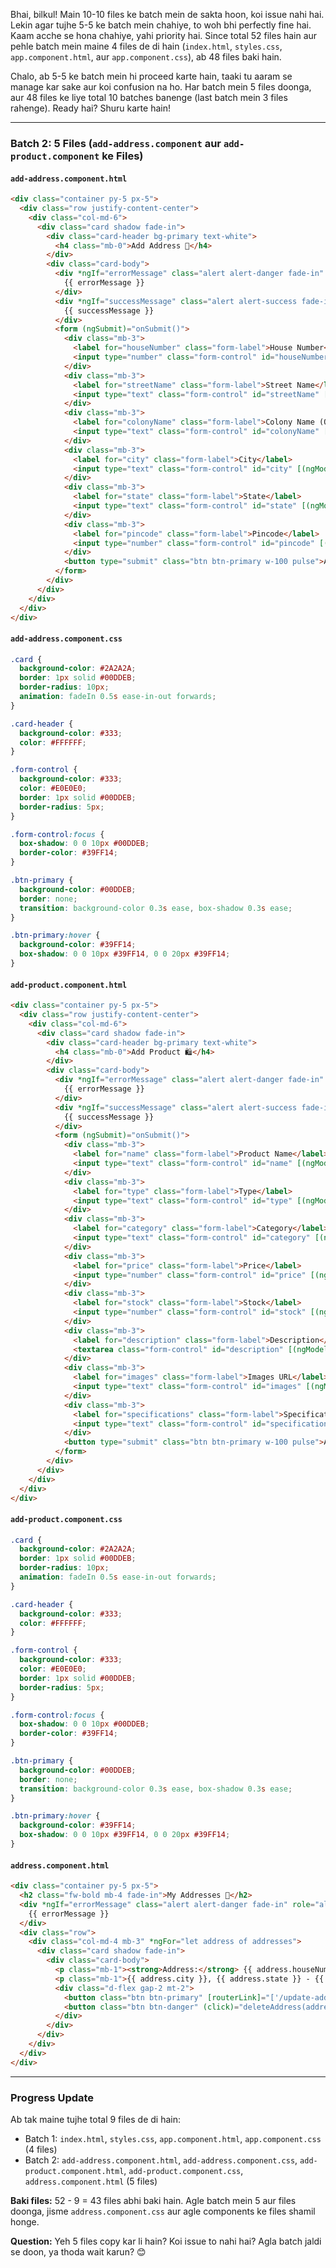 Bhai, bilkul! Main 10-10 files ke batch mein de sakta hoon, koi issue nahi hai. Lekin agar tujhe 5-5 ke batch mein chahiye, to woh bhi perfectly fine hai. Kaam acche se hona chahiye, yahi priority hai. Since total 52 files hain aur pehle batch mein maine 4 files de di hain (`index.html`, `styles.css`, `app.component.html`, aur `app.component.css`), ab 48 files baki hain.

Chalo, ab 5-5 ke batch mein hi proceed karte hain, taaki tu aaram se manage kar sake aur koi confusion na ho. Har batch mein 5 files doonga, aur 48 files ke liye total 10 batches banenge (last batch mein 3 files rahenge). Ready hai? Shuru karte hain!

---

### Batch 2: 5 Files (`add-address.component` aur `add-product.component` ke Files)
#### `add-address.component.html`
```html
<div class="container py-5 px-5">
  <div class="row justify-content-center">
    <div class="col-md-6">
      <div class="card shadow fade-in">
        <div class="card-header bg-primary text-white">
          <h4 class="mb-0">Add Address 📍</h4>
        </div>
        <div class="card-body">
          <div *ngIf="errorMessage" class="alert alert-danger fade-in" role="alert">
            {{ errorMessage }}
          </div>
          <div *ngIf="successMessage" class="alert alert-success fade-in" role="alert">
            {{ successMessage }}
          </div>
          <form (ngSubmit)="onSubmit()">
            <div class="mb-3">
              <label for="houseNumber" class="form-label">House Number</label>
              <input type="number" class="form-control" id="houseNumber" [(ngModel)]="addressRequest.houseNumber" name="houseNumber" required>
            </div>
            <div class="mb-3">
              <label for="streetName" class="form-label">Street Name</label>
              <input type="text" class="form-control" id="streetName" [(ngModel)]="addressRequest.streetName" name="streetName" required>
            </div>
            <div class="mb-3">
              <label for="colonyName" class="form-label">Colony Name (Optional)</label>
              <input type="text" class="form-control" id="colonyName" [(ngModel)]="addressRequest.colonyName" name="colonyName">
            </div>
            <div class="mb-3">
              <label for="city" class="form-label">City</label>
              <input type="text" class="form-control" id="city" [(ngModel)]="addressRequest.city" name="city" required>
            </div>
            <div class="mb-3">
              <label for="state" class="form-label">State</label>
              <input type="text" class="form-control" id="state" [(ngModel)]="addressRequest.state" name="state" required>
            </div>
            <div class="mb-3">
              <label for="pincode" class="form-label">Pincode</label>
              <input type="number" class="form-control" id="pincode" [(ngModel)]="addressRequest.pincode" name="pincode" required>
            </div>
            <button type="submit" class="btn btn-primary w-100 pulse">Add Address</button>
          </form>
        </div>
      </div>
    </div>
  </div>
</div>
```

#### `add-address.component.css`
```css
.card {
  background-color: #2A2A2A;
  border: 1px solid #00DDEB;
  border-radius: 10px;
  animation: fadeIn 0.5s ease-in-out forwards;
}

.card-header {
  background-color: #333;
  color: #FFFFFF;
}

.form-control {
  background-color: #333;
  color: #E0E0E0;
  border: 1px solid #00DDEB;
  border-radius: 5px;
}

.form-control:focus {
  box-shadow: 0 0 10px #00DDEB;
  border-color: #39FF14;
}

.btn-primary {
  background-color: #00DDEB;
  border: none;
  transition: background-color 0.3s ease, box-shadow 0.3s ease;
}

.btn-primary:hover {
  background-color: #39FF14;
  box-shadow: 0 0 10px #39FF14, 0 0 20px #39FF14;
}
```

#### `add-product.component.html`
```html
<div class="container py-5 px-5">
  <div class="row justify-content-center">
    <div class="col-md-6">
      <div class="card shadow fade-in">
        <div class="card-header bg-primary text-white">
          <h4 class="mb-0">Add Product 🛍️</h4>
        </div>
        <div class="card-body">
          <div *ngIf="errorMessage" class="alert alert-danger fade-in" role="alert">
            {{ errorMessage }}
          </div>
          <div *ngIf="successMessage" class="alert alert-success fade-in" role="alert">
            {{ successMessage }}
          </div>
          <form (ngSubmit)="onSubmit()">
            <div class="mb-3">
              <label for="name" class="form-label">Product Name</label>
              <input type="text" class="form-control" id="name" [(ngModel)]="productRequest.name" name="name" maxlength="100" required>
            </div>
            <div class="mb-3">
              <label for="type" class="form-label">Type</label>
              <input type="text" class="form-control" id="type" [(ngModel)]="productRequest.type" name="type" maxlength="50">
            </div>
            <div class="mb-3">
              <label for="category" class="form-label">Category</label>
              <input type="text" class="form-control" id="category" [(ngModel)]="productRequest.category" name="category" maxlength="50">
            </div>
            <div class="mb-3">
              <label for="price" class="form-label">Price</label>
              <input type="number" class="form-control" id="price" [(ngModel)]="productRequest.price" name="price" required min="0.01" step="0.01">
            </div>
            <div class="mb-3">
              <label for="stock" class="form-label">Stock</label>
              <input type="number" class="form-control" id="stock" [(ngModel)]="productRequest.stock" name="stock" required min="0">
            </div>
            <div class="mb-3">
              <label for="description" class="form-label">Description</label>
              <textarea class="form-control" id="description" [(ngModel)]="productRequest.description" name="description" maxlength="500"></textarea>
            </div>
            <div class="mb-3">
              <label for="images" class="form-label">Images URL</label>
              <input type="text" class="form-control" id="images" [(ngModel)]="productRequest.images" name="images">
            </div>
            <div class="mb-3">
              <label for="specifications" class="form-label">Specifications</label>
              <input type="text" class="form-control" id="specifications" [(ngModel)]="productRequest.specifications" name="specifications" maxlength="500">
            </div>
            <button type="submit" class="btn btn-primary w-100 pulse">Add Product</button>
          </form>
        </div>
      </div>
    </div>
  </div>
</div>
```

#### `add-product.component.css`
```css
.card {
  background-color: #2A2A2A;
  border: 1px solid #00DDEB;
  border-radius: 10px;
  animation: fadeIn 0.5s ease-in-out forwards;
}

.card-header {
  background-color: #333;
  color: #FFFFFF;
}

.form-control {
  background-color: #333;
  color: #E0E0E0;
  border: 1px solid #00DDEB;
  border-radius: 5px;
}

.form-control:focus {
  box-shadow: 0 0 10px #00DDEB;
  border-color: #39FF14;
}

.btn-primary {
  background-color: #00DDEB;
  border: none;
  transition: background-color 0.3s ease, box-shadow 0.3s ease;
}

.btn-primary:hover {
  background-color: #39FF14;
  box-shadow: 0 0 10px #39FF14, 0 0 20px #39FF14;
}
```

#### `address.component.html`
```html
<div class="container py-5 px-5">
  <h2 class="fw-bold mb-4 fade-in">My Addresses 📍</h2>
  <div *ngIf="errorMessage" class="alert alert-danger fade-in" role="alert">
    {{ errorMessage }}
  </div>
  <div class="row">
    <div class="col-md-4 mb-3" *ngFor="let address of addresses">
      <div class="card shadow fade-in">
        <div class="card-body">
          <p class="mb-1"><strong>Address:</strong> {{ address.houseNumber }}, {{ address.streetName }}, {{ address.colonyName || '' }}</p>
          <p class="mb-1">{{ address.city }}, {{ address.state }} - {{ address.pincode }}</p>
          <div class="d-flex gap-2 mt-2">
            <button class="btn btn-primary" [routerLink]="['/update-address', address.id]">Update</button>
            <button class="btn btn-danger" (click)="deleteAddress(address.id)">Delete</button>
          </div>
        </div>
      </div>
    </div>
  </div>
</div>
```

---

### Progress Update
Ab tak maine tujhe total 9 files de di hain:
- Batch 1: `index.html`, `styles.css`, `app.component.html`, `app.component.css` (4 files)
- Batch 2: `add-address.component.html`, `add-address.component.css`, `add-product.component.html`, `add-product.component.css`, `address.component.html` (5 files)

**Baki files:** 52 - 9 = 43 files abhi baki hain. Agle batch mein 5 aur files doonga, jisme `address.component.css` aur agle components ke files shamil honge.

**Question:** Yeh 5 files copy kar li hain? Koi issue to nahi hai? Agla batch jaldi se doon, ya thoda wait karun? 😊